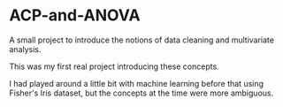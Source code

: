 # ACP-and-ANOVA
A small project to introduce the notions of data cleaning and multivariate analysis.

This was my first real project introducing these concepts.

I had played around a little bit with machine learning before that using Fisher's Iris dataset, but the concepts at the time were more ambiguous.
